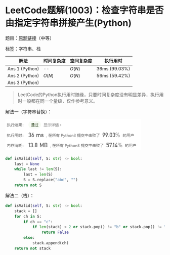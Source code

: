# LeetCode题解(1003)：检查字符串是否由指定字符串拼接产生(Python)

题目：[原题链接](https://leetcode-cn.com/problems/check-if-word-is-valid-after-substitutions/)（中等）

标签：字符串、栈

| 解法           | 时间复杂度 | 空间复杂度 | 执行用时      |
| -------------- | ---------- | ---------- | ------------- |
| Ans 1 (Python) | --         | $O(N)$     | 36ms (99.03%) |
| Ans 2 (Python) | $O(N)$     | $O(N)$     | 56ms (59.42%) |
| Ans 3 (Python) |            |            |               |

>  LeetCode的Python执行用时随缘，只要时间复杂度没有明显差异，执行用时一般都在同一个量级，仅作参考意义。

解法一（字符串替换）：

![image-20200806125942237](LeetCode题解(1003)：截图1.png)

```python
def isValid(self, S: str) -> bool:
    last = None
    while last != len(S):
        last = len(S)
        S = S.replace("abc", "")
    return not S
```

解法二（栈）：

```python
def isValid(self, S: str) -> bool:
    stack = []
    for ch in S:
        if ch == "c":
            if len(stack) < 2 or stack.pop() != "b" or stack.pop() != "a":
                return False
        else:
            stack.append(ch)
    return not stack
```